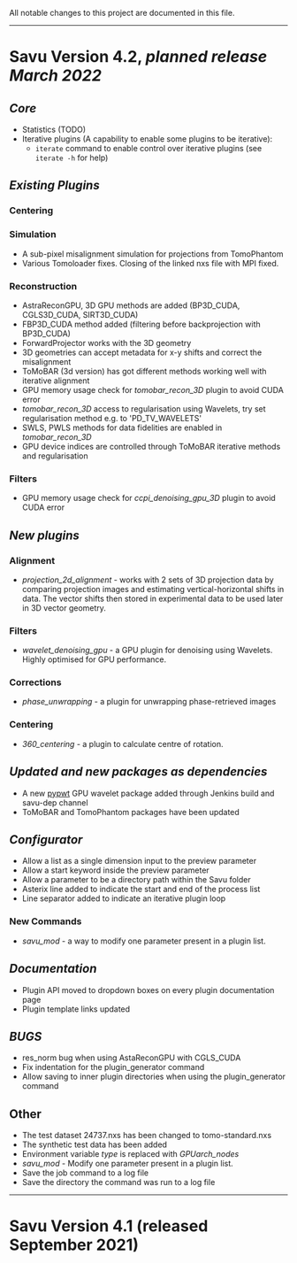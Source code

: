 All notable changes to this project are documented in this file.
*******************************************************************
# Savu Version 4.2, *planned release March 2022*

## _Core_
* Statistics (TODO)
* Iterative plugins (A capability to enable some plugins to be iterative):
  - `iterate` command to enable control over iterative plugins (see `iterate -h` for help)

## _Existing Plugins_

### Centering

### Simulation
  * A sub-pixel misalignment simulation for projections from TomoPhantom
  * Various Tomoloader fixes. Closing of the linked nxs file with MPI fixed.

### Reconstruction
  * AstraReconGPU, 3D GPU methods are added (BP3D_CUDA, CGLS3D_CUDA, SIRT3D_CUDA)
  * FBP3D_CUDA method added (filtering before backprojection with BP3D_CUDA)
  * ForwardProjector works with the 3D geometry
  * 3D geometries can accept metadata for x-y shifts and correct the misalignment
  * ToMoBAR (3d version) has got different methods working well with iterative alignment
  * GPU memory usage check for *tomobar_recon_3D* plugin to avoid CUDA error
  * *tomobar_recon_3D* access to regularisation using Wavelets, try set regularisation method e.g. to 'PD_TV_WAVELETS'
  * SWLS, PWLS methods for data fidelities are enabled in *tomobar_recon_3D*
  * GPU device indices are controlled through ToMoBAR iterative methods and regularisation

### Filters
  * GPU memory usage check for *ccpi_denoising_gpu_3D* plugin to avoid CUDA error

## _New plugins_
### Alignment
  * *projection_2d_alignment* - works with 2 sets of 3D projection data by comparing projection images and estimating vertical-horizontal shifts in data. The vector shifts then stored in experimental data to be used later in 3D vector geometry.
### Filters
  * *wavelet_denoising_gpu* - a GPU plugin for denoising using Wavelets. Highly optimised for GPU performance.
### Corrections
  * *phase_unwrapping* - a plugin for unwrapping phase-retrieved images
### Centering
  * *360_centering* - a plugin to calculate centre of rotation. 

## _Updated and new packages as dependencies_
  * A new [pypwt](https://github.com/pierrepaleo/pypwt "pypwt") GPU wavelet package added through Jenkins build and savu-dep channel
  * ToMoBAR and TomoPhantom packages have been updated

## _Configurator_ 
  *  Allow a list as a single dimension input to the preview parameter
  *  Allow a start keyword inside the preview parameter
  *  Allow a parameter to be a directory path within the Savu folder
  *  Asterix line added to indicate the start and end of the process list
  *  Line separator added to indicate an iterative plugin loop

### New Commands
  * *savu_mod* - a way to modify one parameter present in a plugin list. 

## _Documentation_
  *  Plugin API moved to dropdown boxes on every plugin documentation page
  *  Plugin template links updated

## _BUGS_
  *  res_norm bug when using AstaReconGPU with CGLS_CUDA
  *  Fix indentation for the plugin_generator command
  *  Allow saving to inner plugin directories when using the plugin_generator command

## Other
  * The test dataset 24737.nxs has been changed to tomo-standard.nxs
  * The synthetic test data has been added 
  * Environment variable *type* is replaced with *GPUarch_nodes*
  * *savu_mod* - Modify one parameter present in a plugin list. 
  * Save the job command to a log file
  * Save the directory the command was run to a log file



*******************************************************************
# Savu Version 4.1 (released September 2021)
